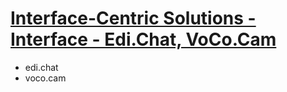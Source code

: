 # [Interface-Centric Solutions - Interface - Edi.Chat, VoCo.Cam](INTERFACE.md)

+ edi.chat
+ voco.cam
